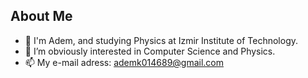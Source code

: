 <h2>About Me</h2>

- 👋 I'm Adem, and studying Physics at Izmir Institute of Technology.
- 👀 I’m obviously interested in Computer Science and Physics.
- 📫 My e-mail adress: ademk014689@gmail.com

<!---
ademmkl/ademmkl is a ✨ special ✨ repository because its `README.md` (this file) appears on your GitHub profile.
You can click the Preview link to take a look at your changes.
--->
